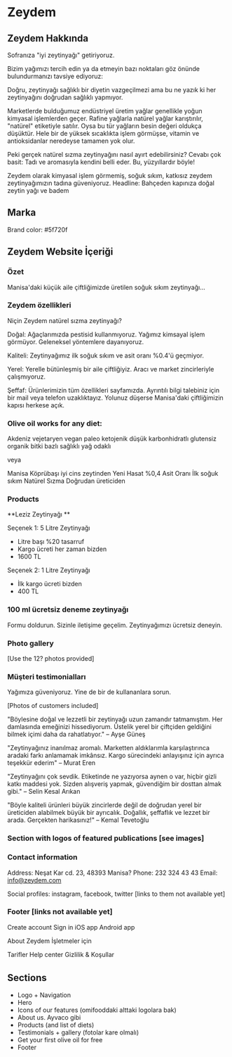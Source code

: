 # Zeydem

## Zeydem Hakkında

Sofranıza "iyi zeytinyağı" getiriyoruz.

Bizim yağımızı tercih edin ya da etmeyin bazı noktaları göz önünde bulundurmanızı tavsiye ediyoruz:

Doğru, zeytinyağı sağlıklı bir diyetin vazgeçilmezi ama bu ne yazık ki her zeytinyağını doğrudan sağlıklı yapmıyor.

Marketlerde bulduğumuz endüstriyel üretim yağlar genellikle yoğun kimyasal işlemlerden geçer. Rafine yağlarla natürel yağlar karıştırılır, "natürel" etiketiyle satılır. Oysa bu tür yağların besin değeri oldukça düşüktür. Hele bir de yüksek sıcaklıkta işlem görmüşse, vitamin ve antioksidanlar neredeyse tamamen yok olur.

Peki gerçek natürel sızma zeytinyağını nasıl ayırt edebilirsiniz?
Cevabı çok basit: Tadı ve aromasıyla kendini belli eder. Bu, yüzyıllardır böyle!

Zeydem olarak kimyasal işlem görmemiş, soğuk sıkım, katkısız zeydem zeytinyağımızın tadına güveniyoruz.
Headline: Bahçeden kapınıza doğal zeytin yağı ve badem

## Marka

Brand color: #5f720f

## Zeydem Website İçeriği

### Özet

Manisa'daki küçük aile çiftliğimizde üretilen soğuk sıkım zeytinyağı...

### Zeydem özellikleri

Niçin Zeydem natürel sızma zeytinyağı?

Doğal: Ağaçlarımızda pestisid kullanmıyoruz. Yağımız kimsayal işlem görmüyor. Geleneksel yöntemlere dayanıyoruz.

Kaliteli: Zeytinyağımız ilk soğuk sıkım ve asit oranı %0.4'ü geçmiyor.

Yerel: Yerelle bütünleşmiş bir aile çiftliğiyiz. Aracı ve market zincirleriyle çalışmıyoruz.

Şeffaf: Ürünlerimizin tüm özellikleri sayfamızda. Ayrıntılı bilgi talebiniz için bir mail veya telefon uzaklıktayız. Yolunuz düşerse Manisa'daki çiftliğimizin kapısı herkese açık.

### Olive oil works for any diet:

Akdeniz
vejetaryen
vegan
paleo
ketojenik
düşük karbonhidratlı
glutensiz
organik
bitki bazlı
sağlıklı
yağ odaklı

veya

Manisa Köprübaşı iyi cins zeytinden
Yeni Hasat
%0,4 Asit Oranı
İlk soğuk sıkım
Natürel Sızma
Doğrudan üreticiden

### Products

**Leziz Zeytinyağı **

Seçenek 1: 5 Litre Zeytinyağı

- Litre başı %20 tasarruf
- Kargo ücreti her zaman bizden
- 1600 TL

Seçenek 2: 1 Litre Zeytinyağı

- İlk kargo ücreti bizden
- 400 TL

### 100 ml ücretsiz deneme zeytinyağı

Formu doldurun. Sizinle iletişime geçelim. Zeytinyağımızı ücretsiz deneyin.

### Photo gallery

[Use the 12? photos provided]

### Müşteri testimonialları

Yağımıza güveniyoruz. Yine de bir de kullananlara sorun.

[Photos of customers included]

"Böylesine doğal ve lezzetli bir zeytinyağı uzun zamandır tatmamıştım. Her damlasında emeğinizi hissediyorum. Üstelik yerel bir çiftçiden geldiğini bilmek içimi daha da rahatlatıyor."
– Ayşe Güneş

"Zeytinyağınız inanılmaz aromalı. Marketten aldıklarımla karşılaştırınca aradaki farkı anlamamak imkânsız. Kargo sürecindeki anlayışınız için ayrıca teşekkür ederim"
– Murat Eren

"Zeytinyağını çok sevdik. Etiketinde ne yazıyorsa aynen o var, hiçbir gizli katkı maddesi yok. Sizden alışveriş yapmak, güvendiğim bir dosttan almak gibi."
– Selin Kesal Arıkan

"Böyle kaliteli ürünleri büyük zincirlerde değil de doğrudan yerel bir üreticiden alabilmek büyük bir ayrıcalık. Doğallık, şeffaflık ve lezzet bir arada. Gerçekten harikasınız!"
– Kemal Tevetoğlu

### Section with logos of featured publications [see images]

### Contact information

Address: Neşat Kar cd. 23, 48393 Manisa?
Phone: 232 324 43 43
Email: info@zeydem.com

Social profiles: instagram, facebook, twitter [links to them not available yet]

### Footer [links not available yet]

Create account
Sign in
iOS app
Android app

About Zeydem
İşletmeler için

Tarifler
Help center
Gizlilik & Koşullar

######

## Sections

- Logo + Navigation
- Hero
- Icons of our features (omifooddaki alttaki logolara bak)
- About us. Ayvaco gibi
- Products (and list of diets)
- Testimonials + gallery (fotolar kare olmalı)
- Get your first olive oil for free
- Footer

